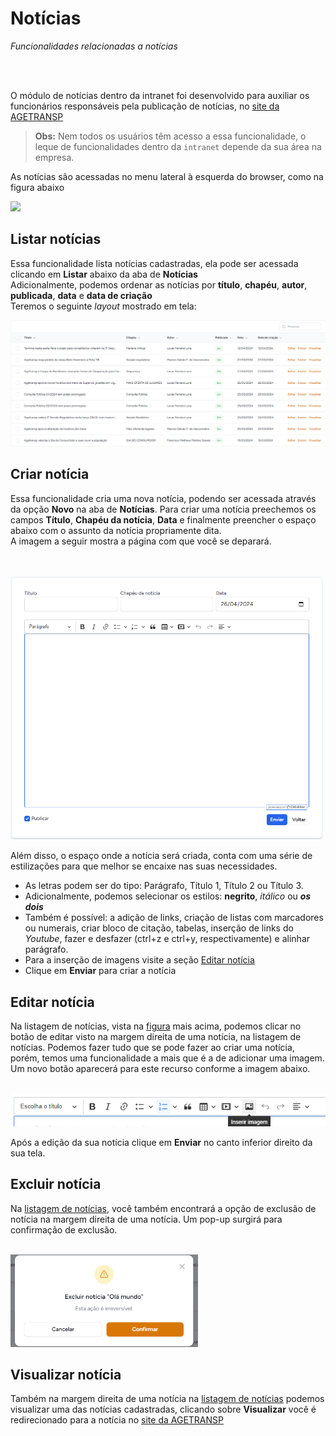 # Notícias
<i>Funcionalidades relacionadas a notícias </i>

<br>
<br>

O módulo de notícias dentro da intranet foi desenvolvido para auxiliar os funcionários responsáveis pela publicação de notícias, no [site da AGETRANSP](http://www.agetransp.rj.gov.br/)
> **Obs:** Nem todos os usuários têm acesso a essa funcionalidade, o leque de funcionalidades dentro da `intranet` depende da sua área na empresa.

As notícias são acessadas no menu lateral à esquerda do browser, como na figura abaixo

<img src="images/notícias.png" id="noticias1" style="width: 500px" onclick="handleZoomInZoomOut(this.id)">

## Listar notícias
Essa funcionalidade lista notícias cadastradas, ela pode ser acessada clicando em <b>Listar</b> abaixo da aba de <b>Notícias</b>
<br>Adicionalmente, podemos ordenar as notícias por <b>título</b>, <b>chapéu</b>, <b>autor</b>, <b>publicada</b>, <b>data</b> e <b>data de criação</b>
<br>Teremos o seguinte <i>layout</i> mostrado em tela:
<br>

<img src="./images/listar_noticias.png" id="listagem" onclick="handleZoomInZoomOut(this.id)">

## Criar notícia
Essa funcionalidade cria uma nova notícia, podendo ser acessada através da opção <b>Novo</b> na aba de <b>Notícias</b>.
Para criar uma notícia preechemos os campos **Título**, **Chapéu da notícia**, **Data** e finalmente preencher o espaço abaixo com o assunto da notícia propriamente dita. <br>A imagem a seguir mostra a página com que você se deparará.

<br>
<br>

<img src="./images/nova-noticia.png" id="nova-noticia" onclick="handleZoomInZoomOut(this.id)" style="width: 500px">

Além disso, o espaço onde a notícia será criada, conta com uma série de estilizações para que melhor se encaixe nas suas necessidades.
- As letras podem ser do tipo: Parágrafo, Título 1, Título 2 ou Título 3.
- Adicionalmente, podemos selecionar os estilos: <b>negrito</b>, <i>itálico</i> ou <b><i>os dois</i></b>
- Também é possível: a adição de links, criação de listas com marcadores ou numerais, criar bloco de citação, tabelas, inserção de links do <i>Youtube</i>, fazer e desfazer (ctrl+z e ctrl+y, respectivamente) e alinhar parágrafo.
- Para a inserção de imagens visite a seção [Editar notícia](#editar-noticia)
- Clique em **Enviar** para criar a notícia

## <span id="editar-noticia">Editar notícia</span>

Na listagem de notícias, vista na [figura](#listagem) mais acima, podemos clicar no botão de editar visto na margem direita de uma notícia, na listagem de notícias.
Podemos fazer tudo que se pode fazer ao criar uma notícia, porém, temos uma funcionalidade a mais que é a de adicionar uma imagem. Um novo botão aparecerá para este recurso conforme a imagem abaixo.

<br>
<img src="./images/adicionar-imagem.png" id="adicionar-imagem" onclick="handleZoomInZoomOut(this.id)">

Após a edição da sua notícia clique em **Enviar** no canto inferior direito da sua tela.
## Excluir notícia
Na [listagem de notícias](#listagem), você também encontrará a opção de exclusão de notícia na margem direita de uma notícia.
Um pop-up surgirá para confirmação de exclusão. 

<br>
<img src="./images/excluir.png" id="excluir-noticia" style="width: 300px"onclick="handleZoomInZoomOut(this.id)">

## Visualizar notícia
Também na margem direita de uma notícia na [listagem de notícias](#listagem) podemos visualizar uma das notícias cadastradas, clicando sobre <b>Visualizar</b> você é redirecionado para a notícia no [site da AGETRANSP](http://www.agetransp.rj.gov.br/) 
